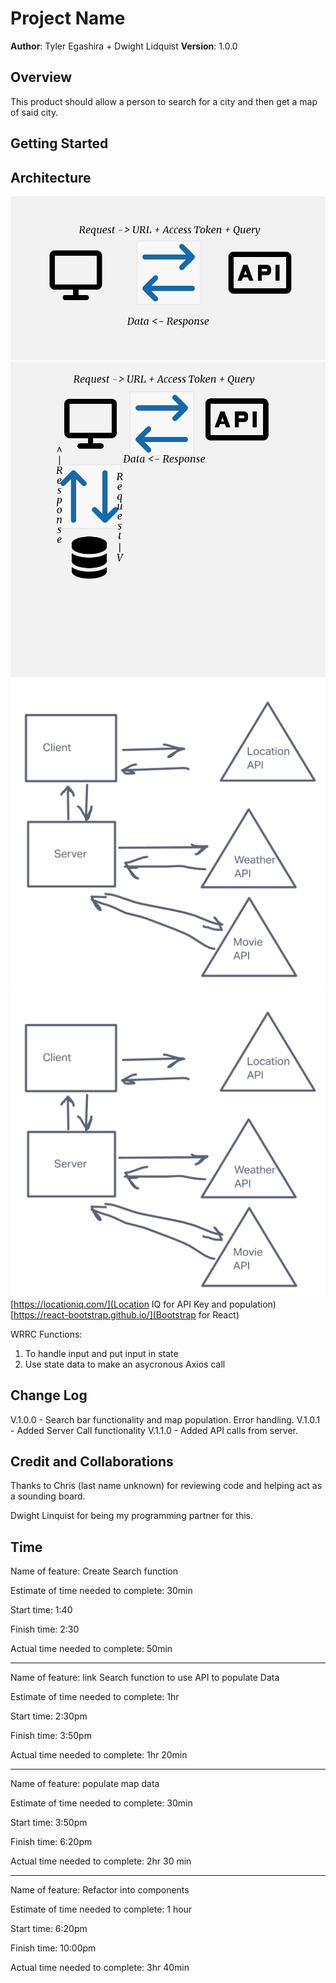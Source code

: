 # Project Name

**Author**: Tyler Egashira + Dwight Lidquist
**Version**: 1.0.0

## Overview

This product should allow a person to search for a city and then get a map of said city. 

## Getting Started
<!-- What are the steps that a user must take in order to build this app on their own machine and get it running? -->

## Architecture
<!-- Provide a detailed description of the application design. What technologies (languages, libraries, etc) you're using, and any other relevant design information. -->
![WRRC](./public/assets/WRRC.png)
![WRRC2](./public/assets/wrrc2.png)
![WRRC3](./public/assets/image.png)
![WRRC4](./public/assets/image.png)
[https://locationiq.com/](Location IQ for API Key and population)
[https://react-bootstrap.github.io/](Bootstrap for React)



WRRC Functions:

1. To handle input and put input in state
2. Use state data to make an asycronous Axios call



## Change Log
 
 V.1.0.0 - Search bar functionality and map population. Error handling.
 V.1.0.1 - Added Server Call functionality 
 V.1.1.0 - Added API calls from server.

## Credit and Collaborations

Thanks to Chris (last name unknown) for reviewing code and helping act as a sounding board.

Dwight Linquist for being my programming partner for this.


## Time

Name of feature: Create Search function

Estimate of time needed to complete: 30min

Start time: 1:40

Finish time: 2:30

Actual time needed to complete: 50min

---

Name of feature: link Search function to use API to populate Data

Estimate of time needed to complete: 1hr

Start time: 2:30pm

Finish time: 3:50pm

Actual time needed to complete: 1hr 20min

---

Name of feature: populate map data

Estimate of time needed to complete: 30min

Start time: 3:50pm

Finish time: 6:20pm

Actual time needed to complete: 2hr 30 min

---

Name of feature: Refactor into components

Estimate of time needed to complete: 1 hour

Start time: 6:20pm

Finish time: 10:00pm

Actual time needed to complete: 3hr 40min